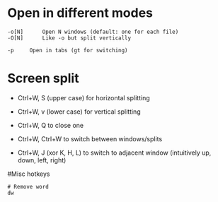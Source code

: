 # Open in different modes
```
-o[N]      Open N windows (default: one for each file)
-O[N]      Like -o but split vertically

-p 	   Open in tabs (gt for switching)	
```

# Screen split
+ Ctrl+W, S (upper case) for horizontal splitting

+ Ctrl+W, v (lower case) for vertical splitting

+ Ctrl+W, Q to close one

+ Ctrl+W, Ctrl+W to switch between windows/splits

+ Ctrl+W, J (xor K, H, L) to switch to adjacent window (intuitively up, down, left, right)


#Misc hotkeys
```
# Remove word
dw
```


